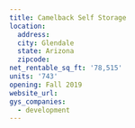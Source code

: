 ```yaml
---
title: Camelback Self Storage
location:
  address:
  city: Glendale
  state: Arizona
  zipcode:
net_rentable_sq_ft: '78,515'
units: '743'
opening: Fall 2019
website_url:
gys_companies:
  - development
---
```



